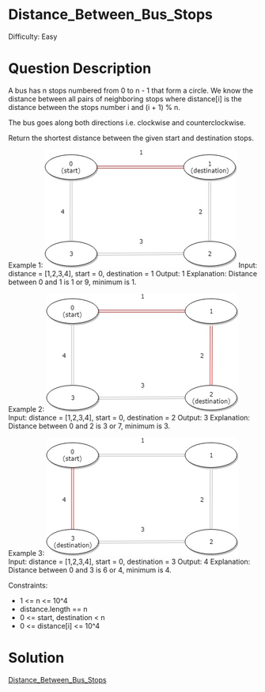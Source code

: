 
# Distance_Between_Bus_Stops

Difficulty: Easy

# Question Description

A bus has n stops numbered from 0 to n - 1 that form a circle. We know the distance between all pairs of neighboring stops where distance[i] is the distance between the stops number i and (i + 1) % n.

The bus goes along both directions i.e. clockwise and counterclockwise.

Return the shortest distance between the given start and destination stops.

Example 1:
![alt text](image.png)
Input: distance = [1,2,3,4], start = 0, destination = 1
Output: 1
Explanation: Distance between 0 and 1 is 1 or 9, minimum is 1.

Example 2:
![alt text](image-1.png)
Input: distance = [1,2,3,4], start = 0, destination = 2
Output: 3
Explanation: Distance between 0 and 2 is 3 or 7, minimum is 3.
 
Example 3:
![alt text](image-2.png)
Input: distance = [1,2,3,4], start = 0, destination = 3
Output: 4
Explanation: Distance between 0 and 3 is 6 or 4, minimum is 4.

Constraints:

- 1 <= n <= 10^4
- distance.length == n
- 0 <= start, destination < n
- 0 <= distance[i] <= 10^4

# Solution

[Distance_Between_Bus_Stops]([1184]Distance_Between_Bus_Stops.py)

    